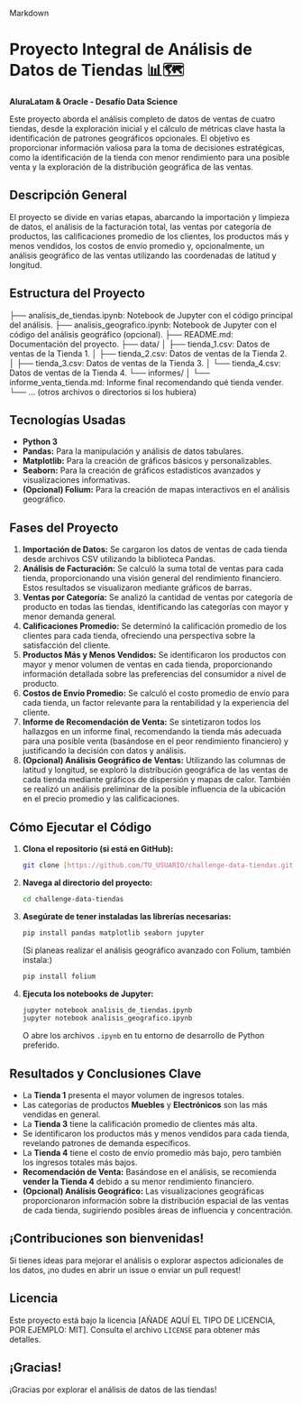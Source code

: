 Markdown

# Proyecto Integral de Análisis de Datos de Tiendas 📊🗺️

**AluraLatam & Oracle - Desafío Data Science**

Este proyecto aborda el análisis completo de datos de ventas de cuatro tiendas, desde la exploración inicial y el cálculo de métricas clave hasta la identificación de patrones geográficos opcionales. El objetivo es proporcionar información valiosa para la toma de decisiones estratégicas, como la identificación de la tienda con menor rendimiento para una posible venta y la exploración de la distribución geográfica de las ventas.

## Descripción General

El proyecto se divide en varias etapas, abarcando la importación y limpieza de datos, el análisis de la facturación total, las ventas por categoría de productos, las calificaciones promedio de los clientes, los productos más y menos vendidos, los costos de envío promedio y, opcionalmente, un análisis geográfico de las ventas utilizando las coordenadas de latitud y longitud.

## Estructura del Proyecto

├── analisis_de_tiendas.ipynb:      Notebook de Jupyter con el código principal del análisis.
├── analisis_geografico.ipynb:     Notebook de Jupyter con el código del análisis geográfico (opcional).
├── README.md:                    Documentación del proyecto.
├── data/
│   ├── tienda_1.csv:             Datos de ventas de la Tienda 1.
│   ├── tienda_2.csv:             Datos de ventas de la Tienda 2.
│   ├── tienda_3.csv:             Datos de ventas de la Tienda 3.
│   └── tienda_4.csv:             Datos de ventas de la Tienda 4.
└── informes/
│   └── informe_venta_tienda.md:   Informe final recomendando qué tienda vender.
└── ... (otros archivos o directorios si los hubiera)


## Tecnologías Usadas

* **Python 3**
* **Pandas:** Para la manipulación y análisis de datos tabulares.
* **Matplotlib:** Para la creación de gráficos básicos y personalizables.
* **Seaborn:** Para la creación de gráficos estadísticos avanzados y visualizaciones informativas.
* **(Opcional) Folium:** Para la creación de mapas interactivos en el análisis geográfico.

## Fases del Proyecto

1.  **Importación de Datos:** Se cargaron los datos de ventas de cada tienda desde archivos CSV utilizando la biblioteca Pandas.
2.  **Análisis de Facturación:** Se calculó la suma total de ventas para cada tienda, proporcionando una visión general del rendimiento financiero. Estos resultados se visualizaron mediante gráficos de barras.
3.  **Ventas por Categoría:** Se analizó la cantidad de ventas por categoría de producto en todas las tiendas, identificando las categorías con mayor y menor demanda general.
4.  **Calificaciones Promedio:** Se determinó la calificación promedio de los clientes para cada tienda, ofreciendo una perspectiva sobre la satisfacción del cliente.
5.  **Productos Más y Menos Vendidos:** Se identificaron los productos con mayor y menor volumen de ventas en cada tienda, proporcionando información detallada sobre las preferencias del consumidor a nivel de producto.
6.  **Costos de Envío Promedio:** Se calculó el costo promedio de envío para cada tienda, un factor relevante para la rentabilidad y la experiencia del cliente.
7.  **Informe de Recomendación de Venta:** Se sintetizaron todos los hallazgos en un informe final, recomendando la tienda más adecuada para una posible venta (basándose en el peor rendimiento financiero) y justificando la decisión con datos y análisis.
8.  **(Opcional) Análisis Geográfico de Ventas:** Utilizando las columnas de latitud y longitud, se exploró la distribución geográfica de las ventas de cada tienda mediante gráficos de dispersión y mapas de calor. También se realizó un análisis preliminar de la posible influencia de la ubicación en el precio promedio y las calificaciones.

## Cómo Ejecutar el Código

1.  **Clona el repositorio (si está en GitHub):**
    ```bash
    git clone [https://github.com/TU_USUARIO/challenge-data-tiendas.git](https://github.com/TU_USUARIO/challenge-data-tiendas.git)
    ```
2.  **Navega al directorio del proyecto:**
    ```bash
    cd challenge-data-tiendas
    ```
3.  **Asegúrate de tener instaladas las librerías necesarias:**
    ```bash
    pip install pandas matplotlib seaborn jupyter
    ```
    (Si planeas realizar el análisis geográfico avanzado con Folium, también instala:)
    ```bash
    pip install folium
    ```
4.  **Ejecuta los notebooks de Jupyter:**
    ```bash
    jupyter notebook analisis_de_tiendas.ipynb
    jupyter notebook analisis_geografico.ipynb
    ```
    O abre los archivos `.ipynb` en tu entorno de desarrollo de Python preferido.

## Resultados y Conclusiones Clave

* La **Tienda 1** presenta el mayor volumen de ingresos totales.
* Las categorías de productos **Muebles** y **Electrónicos** son las más vendidas en general.
* La **Tienda 3** tiene la calificación promedio de clientes más alta.
* Se identificaron los productos más y menos vendidos para cada tienda, revelando patrones de demanda específicos.
* La **Tienda 4** tiene el costo de envío promedio más bajo, pero también los ingresos totales más bajos.
* **Recomendación de Venta:** Basándose en el análisis, se recomienda **vender la Tienda 4** debido a su menor rendimiento financiero.
* **(Opcional) Análisis Geográfico:** Las visualizaciones geográficas proporcionaron información sobre la distribución espacial de las ventas de cada tienda, sugiriendo posibles áreas de influencia y concentración.

## ¡Contribuciones son bienvenidas!

Si tienes ideas para mejorar el análisis o explorar aspectos adicionales de los datos, ¡no dudes en abrir un issue o enviar un pull request!

## Licencia

Este proyecto está bajo la licencia [AÑADE AQUÍ EL TIPO DE LICENCIA, POR EJEMPLO: MIT]. Consulta el archivo `LICENSE` para obtener más detalles.

## ¡Gracias!

¡Gracias por explorar el análisis de datos de las tiendas!
